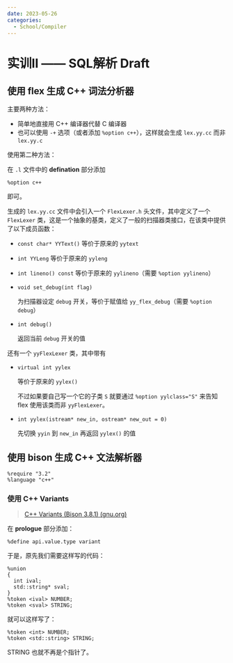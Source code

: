 ```yaml
---
date: 2023-05-26
categories:
  - School/Compiler
---
```


# 实训II —— SQL解析 Draft

## 使用 flex 生成 C++ 词法分析器

主要两种方法：

- 简单地直接用 C++ 编译器代替 C 编译器
- 也可以使用 `-+` 选项（或者添加 `%option c++`），这样就会生成 `lex.yy.cc` 而非 `lex.yy.c`



使用第二种方法：

在 `.l` 文件中的 **defination** 部分添加

```
%option c++
```

即可。



生成的 `lex.yy.cc` 文件中会引入一个 `FlexLexer.h` 头文件，其中定义了一个 `FlexLexer` 类，这是一个抽象的基类，定义了一般的扫描器类接口，在该类中提供了以下成员函数：

<!-- more -->

- `const char* YYText()` 等价于原来的 `yytext`

- `int YYLeng` 等价于原来的 `yyleng`

- `int lineno() const` 等价于原来的 `yylineno`（需要 `%option yylineno`）

- `void set_debug(int flag)`

  为扫描器设定 `debug` 开关，等价于赋值给 `yy_flex_debug`（需要 `%option debug`）

- `int debug()`

  返回当前 `debug` 开关的值

还有一个 `yyFlexLexer` 类，其中带有

- `virtual int yylex`

  等价于原来的 `yylex()`

  不过如果要自己写一个它的子类 `S` 就要通过 `%option yylclass="S"` 来告知 flex 使用该类而非 `yyFlexLexer`。

- `int yylex(istream* new_in, ostream* new_out = 0)`

  先切换 `yyin` 到 `new_in` 再返回 `yylex()` 的值

## 使用 bison 生成 C++ 文法解析器

```
%require "3.2"
%language "c++"
```

### 使用 C++ Variants

> [C++ Variants (Bison 3.8.1) (gnu.org)](https://www.gnu.org/software/bison/manual/html_node/C_002b_002b-Variants.html)

在 **prologue** 部分添加：

```
%define api.value.type variant
```



于是，原先我们需要这样写的代码：

```
%union
{
  int ival;
  std::string* sval;
}
%token <ival> NUMBER;
%token <sval> STRING;
```

就可以这样写了：

```
%token <int> NUMBER;
%token <std::string> STRING;
```

STRING 也就不再是个指针了。